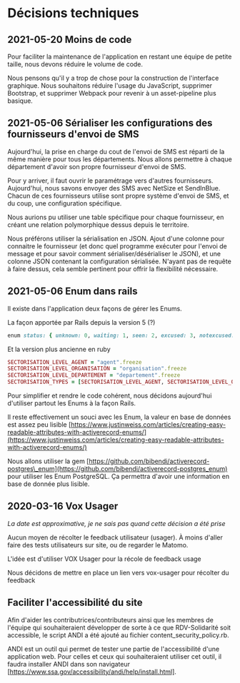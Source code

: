 # Décisions techniques

## 2021-05-20 Moins de code

Pour faciliter la maintenance de l'application en restant une équipe de petite taille, nous devons réduire le volume de code.

Nous pensons qu'il y a trop de chose pour la construction de l'interface graphique. Nous souhaitons réduire l'usage du JavaScript, supprimer Bootstrap, et supprimer Webpack pour revenir à un asset-pipeline plus basique.

## 2021-05-06 Sérialiser les configurations des fournisseurs d'envoi de SMS

Aujourd'hui,  la prise en charge du cout de l'envoi de SMS est réparti de la même manière pour tous les départements. Nous allons permettre à chaque département d'avoir son propre fournisseur d'envoi de SMS.

Pour y arriver, il faut ouvrir le paramétrage vers d'autres fournisseurs. Aujourd'hui, nous savons envoyer des SMS avec NetSize et SendInBlue. Chacun de ces fournisseurs utilise sont propre système d'envoi de SMS, et du coup, une configuration spécifique.

Nous aurions pu utiliser une table spécifique pour chaque fournisseur, en créant une relation polymorphique dessus depuis le territoire.

Nous préférons utiliser la sérialisation en JSON. Ajout d'une colonne pour connaitre le fournisseur \(et donc quel programme exécuter pour l'envoi de message et pour savoir comment sérialiser/désérialiser le JSON\), et une colonne JSON contenant la configuration sérialisée. N'ayant pas de requête à faire dessus, cela semble pertinent pour offrir la flexibilité nécessaire.

## 2021-05-06 Enum dans rails

Il existe dans l'application deux façons de gérer les Enums.

La façon apportée par Rails depuis la version 5 \(?\)

```ruby
enum status: { unknown: 0, waiting: 1, seen: 2, excused: 3, notexcused: 4 }
```

Et la version plus ancienne en ruby

```ruby
SECTORISATION_LEVEL_AGENT = "agent".freeze
SECTORISATION_LEVEL_ORGANISATION = "organisation".freeze
SECTORISATION_LEVEL_DEPARTEMENT = "departement".freeze
SECTORISATION_TYPES = [SECTORISATION_LEVEL_AGENT, SECTORISATION_LEVEL_ORGANISATION, SECTORISATION_LEVEL_DEPARTEMENT].freeze
```

Pour simplifier et rendre le code cohérent, nous décidons aujourd'hui d'utiliser partout les Enums à la façon Rails.

Il reste effectivement un souci avec les Enum, la valeur en base de données est assez peu lisible [https://www.justinweiss.com/articles/creating-easy-readable-attributes-with-activerecord-enums/](https://www.justinweiss.com/articles/creating-easy-readable-attributes-with-activerecord-enums/)

Nous allons utiliser la gem [https://github.com/bibendi/activerecord-postgres\_enum](https://github.com/bibendi/activerecord-postgres_enum) pour utiliser les Enum PostgreSQL. Ça permettra d'avoir une information en base de donnée plus lisible.

## 2020-03-16 Vox Usager

_La date est approximative, je ne sais pas quand cette décision a été prise_

Aucun moyen de récolter le feedback utilisateur \(usager\). À moins d'aller faire des tests utilisateurs sur site, ou de regarder le Matomo.

L'idée est d'utiliser VOX Usager pour la récole de feedback usage

Nous décidons de mettre en place un lien vers vox-usager pour récolter du feedback

## Faciliter l'accessibilité du site

Afin d'aider les contributrices/contributeurs ainsi que les membres de l'équipe qui souhaiteraient développer de sorte à ce que RDV-Solidarité soit accessible, le script ANDI a été ajouté au fichier content_security_policy.rb.

ANDI est un outil qui permet de tester une partie de l'accessibilité d'une application web. Pour celles et ceux qui souhaiteraient utiliser cet outil, il faudra installer ANDI dans son navigateur [https://www.ssa.gov/accessibility/andi/help/install.html].
